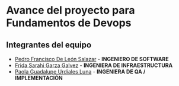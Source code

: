 # Avance del proyecto para Fundamentos de Devops
## Integrantes del equipo

- [Pedro Francisco De León Salazar](https://github.com/pedrodeleondev) - **INGENIERO DE SOFTWARE**
- [Frida Sarahi Garza Galvez](https://github.com/FridaGarzaG) - **INGENIERA DE INFRAESTRUCTURA**
- [Paola Guadalupe Urdiales Luna](https://github.com/PaolaUrdiales) - **INGENIERA DE QA / IMPLEMENTACIÓN**
